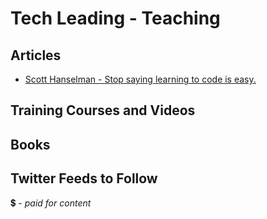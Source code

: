 # Tech Leading - Teaching

## Articles

- [Scott Hanselman - Stop saying learning to code is easy.](http://www.hanselman.com/blog/StopSayingLearningToCodeIsEasy.aspx)

## Training Courses and Videos


## Books


## Twitter Feeds to Follow


💲 - *paid for content*